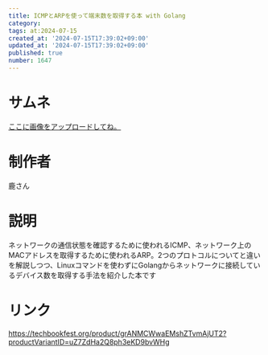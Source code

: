 ```yaml
---
title: ICMPとARPを使って端末数を取得する本 with Golang
category:
tags: at:2024-07-15
created_at: '2024-07-15T17:39:02+09:00'
updated_at: '2024-07-15T17:39:02+09:00'
published: true
number: 1647
---
```


# サムネ
[ここに画像をアップロードしてね。](<img width="306" alt="image.png (56.6 kB)" src="https://img.esa.io/uploads/production/attachments/19973/2024/07/15/129607/a2af964c-20fc-4b06-a5e7-3e7bc0ed6b09.png">)

# 制作者
鹿さん

# 説明
ネットワークの通信状態を確認するために使われるICMP、ネットワーク上のMACアドレスを取得するために使われるARP。2つのプロトコルについてと違いを解説しつつ、Linuxコマンドを使わずにGolangからネットワークに接続しているデバイス数を取得する手法を紹介した本です

# リンク
https://techbookfest.org/product/grANMCWwaEMshZTvmAjUT2?productVariantID=uZ7ZdHa2Q8ph3eKD9bvWHg
